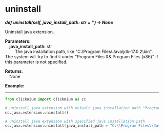 # uninstall

***def uninstall(self, java_install_path: str = '') -> None*** 

Uninstall java extension.

**Parameters:**  
    &emsp;**java_install_path**: str  
        &emsp;&emsp; The java installation path, like "C:\\Program Files\\Java\\jdk-17.0.2\\bin". The system will try to find it under "Program Files && Program Files (x86)" if this parameter is not specified.

**Returns:**  
    &emsp;None

**Example:**
***
```python
from clicknium import clicknium as cc

# uninstall java extension with default java installation path "Program Files && Program Files (x86)"
cc.java.extension.uninstall()

# uninstall java extension with specified java installation path
cc.java.extension.uninstall(java_install_path = "C:\\Program Files\\Java\\jdk-17.0.2\\bin")

```